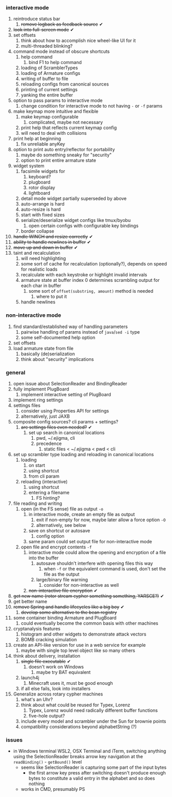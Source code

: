 ### interactive mode

1. reintroduce status bar
    1. ~~remove logback as feedback source~~ ✔
2. ~~look into full-screen mode~~ ✔
3. set offsets
    1. think about how to accomplish nice wheel-like UI for it
    2. multi-threaded blinking?
4. command mode instead of obscure shortcuts
    1. help command
        1. bind F1 to help command
    2. loading of ScramblerTypes
    3. loading of Armature configs
    4. writing of buffer to file
    5. reloading configs from canonical sources
    6. printing of current settings
    7. yanking the entire buffer
5. option to pass params to interactive mode
    1. change condition for interactive mode to not having `-` or `-f` params
6. make keymap more intuitive and flexible
    1. make keymap configurable
        1. complicated, maybe not necessary
    2. print help that reflects current keymap config
    3. will need to deal with collisions
7. print help at beginning
    1. fix unreliable anyKey
8. option to print auto entry/reflector for portability
    1. maybe do something sneaky for "security"
    2. option to print entire armature state
9. widget system
    1. facsimile widgets for
        1. keyboard?
        2. plugboard
        3. rotor display
        4. lightboard
    2. detail mode widget partially superseded by above
    3. auto-arrange is hard
    4. auto-resize is hard
    5. start with fixed sizes
    6. serialize/deserialize widget configs like tmux/byobu
        1. open certain configs with configurable key bindings
    7. border collapse
10. ~~handle WINCH and resize correctly~~ ✔
11. ~~ability to handle newlines in buffer~~ ✔
12. ~~move up and down in buffer~~ ✔
13. taint and recalculation
    1. will need highlighting
    2. some sort of cache for recalculation (optionally?), depends on speed for realistic loads
    3. recalculate with each keystroke or highlight invalid intervals
    4. armature state at buffer index 0 determines scrambling output for each char in buffer
        1. some sort of `offset(substring, amount)` method is needed
            1. where to put it
    5. handle newlines

### non-interactive mode

1. find standard/established way of handling parameters
    1. pairwise handling of params instead of `java`/`sed -i` type
    2. some self-documented help option
2. set offsets
3. load armature state from file
    1. basically (de)serialization
    1. think about "security" implications

### general

1. open issue about SelectionReader and BindingReader
2. fully implement PlugBoard
    1. implement interactive setting of PlugBoard
3. implement ring settings
4. settings files
    1. consider using Properties API for settings
    2. alternatively, just JAXB
5. composite config sources? cli params + settings?
    1. ~~are settings files even needed?~~ ✔
        1. set up search in canonical locations
            1. pwd, ~/.ejigma, cli
            2. precedence
                1. static files < ~/.ejigma < pwd < cli
6. set up scrambler type loading and reloading in canonical locations
    1. loading
        1. on start
        2. using shortcut
        3. from cli param
    2. reloading (interactive)
        1. using shortcut
        2. entering a filename
            1. FS hinting?
7. file reading and writing
    1. open (in the FS sense) file as output `-o`
        1. in interactive mode, create an empty file as output
            1. exit if non-empty for now, maybe later allow a force option `-O`
            2. alternatively, see below
        2. save on shortcut or autosave
            1. config option
        3. same param could set output file for non-interactive mode
    2. open file and encrypt contents `-f`
        1. interactive mode could allow the opening and encryption of a file into the buffer
            1. autosave shouldn't interfere with opening files this way
                1. when `-f` or the equivalent command is used, don't set the file as the output
            2. large/binary file warning
                1. consider for non-interactive as well
        2. ~~non-interactive file encryption~~ ✔
8. ~~get new name (rotor stream cypher something something, YARSCE?)~~ ✔
9. get better name
10. ~~remove Spring and handle lifecycles like a big boy~~ ✔
    1. ~~develop some alternative to the bean registry~~
11. some container binding Armature and PlugBoard
    1. could eventually become the common basis with other machines
12. cryptanalysis features
    1. histogram and other widgets to demonstrate attack vectors
    2. BOMB cracking simulation
13. create an API-like version for use in a web service for example
    1. maybe with single top level object like so many others
14. think about delivery, installation
    1. ~~single file executable~~ ✔
        1. doesn't work on Windows
            1. maybe try BAT equivalent
    2. launch4j
        1. Minecraft uses it, must be good enough
    3. if all else fails, look into installers
15. Generalize across rotary cypher machines
    1. what's an Uhr?
    2. think about what could be reused for Typex, Lorenz
        1. Typex, Lorenz would need radically different buffer functions
        2. five-hole output?
    3. include every model and scrambler under the Sun for brownie points
    4. compatibility considerations beyond alphabetString (?)

### issues

* in Windows terminal WSL2, OSX Terminal and iTerm, switching anything using the SelectionReader breaks arrow key
  navigation at the `readBinding()` - `getBound()` level
    * seems like SelectionReader is capturing some part of the input bytes
        * the first arrow key press after switching doesn't produce enough bytes to constitute a valid entry in the
          alphabet and so does nothing
    * works in CMD, presumably PS